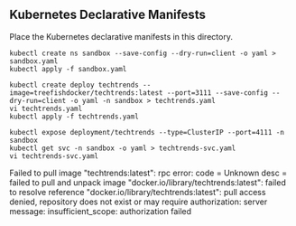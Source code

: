 ## Kubernetes Declarative Manifests 

Place the Kubernetes declarative manifests in this directory.
```
kubectl create ns sandbox --save-config --dry-run=client -o yaml > sandbox.yaml
kubectl apply -f sandbox.yaml

kubectl create deploy techtrends --image=treefishdocker/techtrends:latest --port=3111 --save-config --dry-run=client -o yaml -n sandbox > techtrends.yaml
vi techtrends.yaml
kubectl apply -f techtrends.yaml

kubectl expose deployment/techtrends --type=ClusterIP --port=4111 -n sandbox 
kubectl get svc -n sandbox -o yaml > techtrends-svc.yaml
vi techtrends-svc.yaml
```

Failed to pull image "techtrends:latest": rpc error: code = Unknown desc = failed to pull and unpack image "docker.io/library/techtrends:latest": failed to resolve reference "docker.io/library/techtrends:latest": pull access denied, repository does not exist or may require authorization: server message: insufficient_scope: authorization failed
